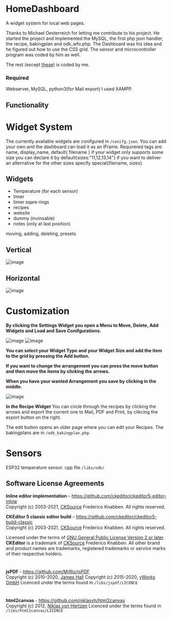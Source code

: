 # HomeDashboard
A widget system for local web pages.

Thanks to Michael Oesterreich for letting me contribute to his project.
He started the project and implemented the MySQL, the first php json handler, the recipe, bakingplan and odk_wfo.php.
The Dashboard was his idea and he figured out how to use the CSS grid. The sensor and microcontroller program was coded by him as well.

The rest (except [these](#software-license-agreements)) is coded by me.

### Required

Webserver, MySQL, python3(for Mail export)
I used XAMPP.

## Functionality

Widget System
=============

The currently available widgets are conifgured in `/conifg.json`.
You can add your own and the dashboard can load it as an IFrame.
  Requirered tags are: name, display_name, default{ filename }
  if your widget only supports some size you can declare it by default{sizes:"11,12,13,14"}
  if you want to deliver an alternative for the other sizes specify special{filename, sizes}

## Widgets
 - Temperature (for each sensor)<br>
 - timer<br>
 - timer sqare rings<br>
 - recipes<br>
 - website<br>
 - dummy (invinsable)<br>
 - notes (only at last position)<br>

moving, adding, deleting, presets

## Vertical
![image](https://user-images.githubusercontent.com/62812264/138172914-ef2896a4-44cf-441c-bd26-0c5939b8ad9a.png)
## Horizontal
![image](https://user-images.githubusercontent.com/62812264/138173038-d22c4c96-8338-4e78-96ef-d2f37f47a994.png)


# Customization

**By clicking the Settings Widget you open a Menu to Move, Delete, Add Widgets and Load and Save Conifgurations.**

![image](https://user-images.githubusercontent.com/62812264/138173812-38b83561-844a-43d8-a3b6-ee2fe53d6283.png)
![image](https://user-images.githubusercontent.com/62812264/138173868-6ff64967-0af3-4f32-b945-f5481d3a4506.png)

**You can select your Widget Type and your Widget Size and add the item to the grid by pressing the Add button.**

**If you want to change the arrangement you can press the move button and then move the items by clicking the arrows.**

**When you have your wanted Arrangement you save by clicking in the middle.**

![image](https://user-images.githubusercontent.com/62812264/138173149-b7be36d6-517c-4dae-9ca2-8f2eea961e14.png)

**In the Recipe Widget**
You can circle through the recipes by clicking the arrows and export the current one to Mail, PDF and Print, by clikcing the export button on the right.

The edit button opens an older page where you can edit your Recipes.
The bakingplans are in `/odk_bakingplan.php`.


# Sensors

ESP32 temperature sensor.
cpp file `/libs/odk/`




## Software License Agreements

**Inline editor implementation** – https://github.com/ckeditor/ckeditor5-editor-inline <br>
Copyright (c) 2003-2021, [CKSource](http://cksource.com) Frederico Knabben. All rights reserved.

**CKEditor 5 classic editor build** – https://github.com/ckeditor/ckeditor5-build-classic <br>
Copyright (c) 2003-2021, [CKSource](http://cksource.com) Frederico Knabben. All rights reserved.

Licensed under the terms of [GNU General Public License Version 2 or later](http://www.gnu.org/licenses/gpl.html).
**CKEditor** is a trademark of [CKSource](http://cksource.com) Frederico Knabben.
All other brand and product names are trademarks, registered trademarks or service marks of their respective holders.
#
**jsPDF** - https://github.com/MrRio/jsPDF <br>
Copyright (c) 2010-2020, [James Hall](https://github.com/MrRio/)
Copyright (c) 2015-2020, [yWorks GmbH](https://www.yworks.com/)
Licenced under the terms found in `/libs/jspdf/LICENCE`
#
**html2canvas** - https://github.com/niklasvh/html2canvas <br>
Copyright (c) 2012, [Niklas von Hertzen](https://github.com/niklasvh/)
Licenced under the terms found in `/libs/html2canvas/LICENCE`
